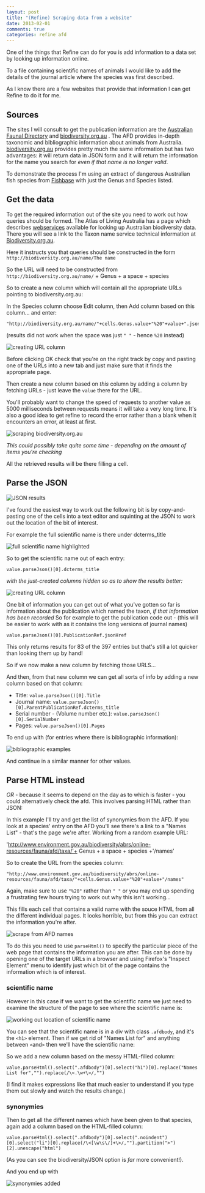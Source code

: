 ```yaml
---
layout: post
title: "(Refine) Scraping data from a website"
date: 2013-02-01
comments: true
categories: refine afd
---
```


One of the things that Refine can do for you is add information to a data set by looking up information online.

To a file containing scientific names of animals I would like to add the details of the journal article where the species was first described. 

As I know there are a few websites that provide that information I can get Refine to do it for me.

<!--more-->

## Sources

The sites I will consult to get the publication information are the [Australian Faunal Directory](http://www.environment.gov.au/biodiversity/abrs/online-resources/fauna/afd/home) and [biodiversity.org.au](http://biodiversity.org.au) .  The AFD provides in-depth taxonomic and bibliographic information about animals from Australia.  [biodiversity.org.au](http://biodiversity.org.au) provides pretty much the same information but has two advantages: it will return data in JSON form and it will return the information for the name you search for *even if that name is no longer valid*.

To demonstrate the process I'm using an extract of dangerous Australian fish species from [Fishbase](http://www.fishbase.org/Country/CountryChecklist.php?showAll=yes&c_code=036&vhabitat=dangerous) with just the Genus and Species listed.

## Get the data

To get the required information out of the site you need to work out how queries should be formed. The Atlas of Living Australia has a page which describes [webservices](http://www.ala.org.au/about-the-atlas/downloadable-tools/web-services/) available for looking up Australian biodiversity data. There you will see a link to the Taxon name service technical information at [Biodiversity.org.au](http://biodiversity.org.au/confluence/display/bdv/NSL+Services). 

Here it instructs you that queries should be constructed in the form `http://biodiversity.org.au/name/The name`

So the URL will need to be constructed from `http://biodiversity.org.au/name/` + Genus + a space + species

So to create a new column which will contain all the appropriate URLs pointing to biodiversity.org.au:

In the Species column choose Edit column, then Add column based on this column... and enter:

```
"http://biodiversity.org.au/name/"+cells.Genus.value+"%20"+value+".json"
```

(results did not work when the space was just `" "` - hence `%20` instead)

![creating URL column](/images/scrapingafd/Selection_001.png)

Before clicking OK check that you're on the right track by copy and pasting one of the URLs into a new tab and just make sure that it finds the appropriate page.

Then create a new column based on *this* column by adding a column by fetching URLs - just leave the `value` there for the URL.

You'll probably want to change the speed of requests to another value as 5000 milliseconds between requests means it will take a very long time. It's also a good idea to get refine to record the error rather than a blank when it encounters an error, at least at first.

![scraping biodiversity.org.au](/images/scrapingafd/Selection_002.png)

*This could possibly take quite some time - depending on the amount of items you're checking*

All the retrieved results will be there filling a cell.


## Parse the JSON

![JSON results](/images/scrapingafd/Selection_003.png)

I've found the easiest way to work out the following bit is by copy-and-pasting one of the cells into a text editor and squinting at the JSON to work out the location of the bit of interest.

For example the full scientific name is there under dcterms_title

![full scientific name highlighted](/images/scrapingafd/Selection_004.png)

So to get the scientific name out of each entry:

```
value.parseJson()[0].dcterms_title
```
*with the just-created columns hidden so as to show the results better:*

![creating URL column](/images/scrapingafd/Selection_005.png)

One bit of information you can get out of what you've gotten so far is information about the publication which named the taxon, *if that information has been recorded* So for example to get the publication code out  - (this will be easier to work with as it contains the long versions of journal names)

```
value.parseJson()[0].PublicationRef.jsonHref
```
This only returns results for 83 of the 397 entries but that's still a lot quicker than looking them up by hand!

So if we now make a new column by fetching those URLS...

And then, from that new column we can get all sorts of info by adding a new column based on that column:

* Title: `value.parseJson()[0].Title`
* Journal name: `value.parseJson()[0].ParentPublicationRef.dcterms_title`
* Serial number - (Volume number etc.): `value.parseJson()[0].SerialNumber`
* Pages: `value.parseJson()[0].Pages`

To end up with (for entries where there is bibliographic information):

![bibliographic examples](/images/scrapingafd/Selection_006.png)

And continue in a similar manner for other values.

## Parse HTML instead

*OR* - because it seems to depend on the day as to which is faster - you could alternatively check the afd. This involves parsing HTML rather than JSON:

In this example I'll try and get the list of synonymies from the AFD. If you look at a species' entry on the AFD you'll see there's a link to a "Names List" - that's the page we're after. Working from a random example URL:

'http://www.environment.gov.au/biodiversity/abrs/online-resources/fauna/afd/taxa/'+ Genus + a space + species +'/names'

So to create the URL from the species column:

```
"http://www.environment.gov.au/biodiversity/abrs/online-resources/fauna/afd/taxa/"+cells.Genus.value+"%20"+value+"/names"
```

Again, make sure to use `"%20"` rather than `" "` or you may end up spending a frustrating few hours trying to work out why this isn't working...

This fills each cell that contains a valid name with the souce HTML from all the different individual pages. It looks horrible, but from this you can extract the information you're after. 

![scrape from AFD names](/images/scrapingafd/Selection_007.png)

To do this you need to use `parseHtml()` to specify the particular piece of the web page that contains the information you are after. This can be done by opening one of the target URLs in a browser and using Firefox's "Inspect Element" menu to identify just which bit of the page contains the information which is of interest.

### scientific name

However in this case if we want to get the scientific name we just need to examine the structure of the page to see where the scientific name is:

![working out location of scientific name](/images/scrapingafd/Selection_008.png)

You can see that the scientific name is in a div with class `.afdbody`, and it's the `<h1>` element. Then if we get rid of "Names List for" and anything between `<`and`>` then we'll have the scientific name:

So we add a new column based on the messy HTML-filled column:

```
value.parseHtml().select(".afdbody")[0].select("h1")[0].replace("Names List for","").replace(/\<.\w+\>/,"")
```

(I find it makes expressions like that much easier to understand if you type them out slowly and watch the results change.)

### synonymies

Then to get all the different names which have been given to that species, again add a column based on the HTML-filled column:

```
value.parseHtml().select(".afdbody")[0].select(".noindent")[0].select("li")[0].replace(/\<[\w\s\/]+\>/,"").partition(">")[2].unescape("html")
```

(As you can see the biodiversity/JSON option is *far* more convenient!). 

And you end up with

![synonymies added](/images/scrapingafd/Selection_009.png)

